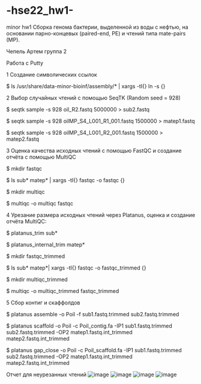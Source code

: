 # -hse22_hw1-
minor hw1
Сборка генома бактерии, выделенной из воды с нефтью, на основании парно-концевых (paired-end, PE) и чтений типа mate-pairs (MP).

Чепель Артем группа 2

Работа с Putty

1 Создание символических ссылок

$ ls /usr/share/data-minor-bioinf/assembly/* | xargs -tI{} ln -s {} 

2 Выбор случайных чтений с помощью SeqTK (Random seed = 928)

$ seqtk sample -s 928 oil_R2.fastq 5000000 > sub2.fastq

$ seqtk sample -s 928 oilMP_S4_L001_R1_001.fastq 1500000 > matep1.fastq

$ seqtk sample -s 928 oilMP_S4_L001_R2_001.fastq 1500000 > matep2.fastq

3 Оценка качества исходных чтений с помощью FastQC и создание отчёта с помощью MultiQC

$ mkdir fastqc

$ ls sub* matep* | xargs -tI{} fastqc -o fastqc {}

$ mkdir multiqc

$ multiqc -o multiqc fastqc

4 Урезание размера исходных чтений через Platanus, оценка и создание отчёта MultiQC:

$ platanus_trim sub*

$ platanus_internal_trim matep*

$ mkdir fastqc_trimmed

$ ls sub* matep*| xargs -tI{} fastqc -o fastqc_trimmed {}

$ mkdir multiqc_trimmed

$ multiqc -o multiqc_trimmed fastqc_trimmed

5 Сбор контиг и скаффолдов

$ platanus assemble -o Poil -f sub1.fastq.trimmed sub2.fastq.trimmed

$ platanus scaffold -o Poil -c Poil_contig.fa -IP1 sub1.fastq.trimmed sub2.fastq.trimmed -OP2 matep1.fastq.int_trimmed matep2.fastq.int_trimmed

$ platanus gap_close -o Poil -c Poil_scaffold.fa -IP1 sub1.fastq.trimmed sub2.fastq.trimmed -OP2 matep1.fastq.int_trimmed matep2.fastq.int_trimmed

Отчет для неурезанных чтений
![image](https://user-images.githubusercontent.com/84396301/194705983-952d7024-49cd-4149-bc51-0af944cb8378.png)
![image](https://user-images.githubusercontent.com/84396301/194705992-0c36de0c-4d6c-4ce1-acad-9b0627affe18.png)
![image](https://user-images.githubusercontent.com/84396301/194706000-722c8c1a-3c48-4f78-b3b9-e7296ad14092.png)
![image](https://user-images.githubusercontent.com/84396301/194706025-21a943c8-6dd5-42a3-9dc8-f721d17fa230.png)
